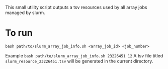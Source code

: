 This small utility script outputs a tsv resources used by all array jobs managed by slurm.

# To run
`bash path/to/slurm_array_job_info.sh <array_job_id> <job_number>`

Example
`bash path/to/slurm_array_job_info.sh 23226451 12`
A tsv file titled `slurm_resource_23226451.tsv` will be generated in the current directory.
